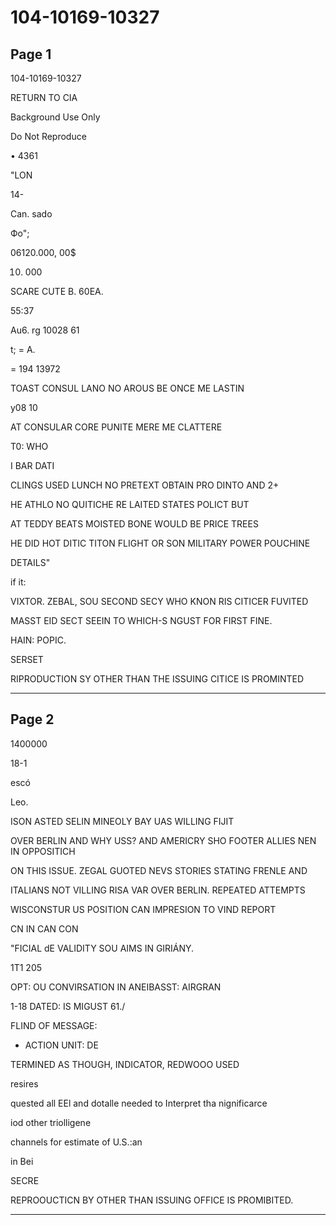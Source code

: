# 104-10169-10327

## Page 1

104-10169-10327

RETURN TO CIA

Background Use Only

Do Not Reproduce

• 4361

"LON

14-

Can. sado

Фо";

06120.000, 00$

10. 000

SCARE CUTE B. 60EA.

55:37

Au6. rg 10028 61

t; = A.

= 194 13972

TOAST CONSUL LANO NO AROUS BE ONCE ME LASTIN

y08 10

AT CONSULAR CORE PUNITE MERE ME CLATTERE

T0: WHO

I BAR DATI

CLINGS USED LUNCH NO PRETEXT OBTAIN PRO DINTO AND 2+

HE ATHLO NO QUITICHE RE LAITED STATES POLICT BUT

AT TEDDY BEATS MOISTED BONE WOULD BE PRICE TREES

HE DID HOT DITIC TITON FLIGHT OR SON MILITARY POWER POUCHINE

DETAILS"

if it:

VIXTOR. ZEBAL, SOU SECOND SECY WHO KNON RIS CITICER FUVITED

MASST EID SECT SEEIN TO WHICH-S NGUST FOR FIRST FINE.

HAIN: POPIC.

SERSET

RIPRODUCTION SY OTHER THAN THE ISSUING CITICE IS PROMINTED

---

## Page 2

1400000

18-1

escó

Leo.

ISON ASTED SELIN MINEOLY BAY UAS WILLING FIJIT

OVER BERLIN AND WHY USS? AND AMERICRY SHO FOOTER ALLIES NEN IN OPPOSITICH

ON THIS ISSUE. ZEGAL GUOTED NEVS STORIES STATING FRENLE AND

ITALIANS NOT VILLING RISA VAR OVER BERLIN. REPEATED ATTEMPTS

WISCONSTUR US POSITION CAN IMPRESION TO VIND REPORT

CN IN CAN CON

"FICIAL dE VALIDITY SOU AIMS IN GIRIÁNY.

1T1 205

OPT: OU CONVIRSATION IN ANEIBASST: AIRGRAN

1-18 DATED: IS MIGUST 61./

FLIND OF MESSAGE:

* ACTION UNIT: DE

TERMINED AS THOUGH, INDICATOR, REDWOOO USED

resires

quested all EEl and dotalle needed to Interpret tha nignificarce

iod other triolligene

channels for estimate of U.S.:an

in Bei

SECRE

REPROOUCTICN BY OTHER THAN ISSUING OFFICE IS PROMIBITED.

---

